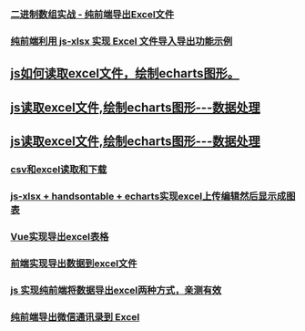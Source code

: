 ### [二进制数组实战 - 纯前端导出Excel文件](https://juejin.im/post/5c31a5086fb9a04a102f6f50)
### [纯前端利用 js-xlsx 实现 Excel 文件导入导出功能示例](https://www.jianshu.com/p/74d405940305)
## [js如何读取excel文件，绘制echarts图形。](https://juejin.im/post/5c15e1a6e51d4571a1577973)
## [js读取excel文件,绘制echarts图形---数据处理](https://juejin.im/post/5c15f3055188254caf189baf)
## [js读取excel文件,绘制echarts图形---数据处理](https://juejin.im/post/5c15f3055188254caf189baf)
### [csv和excel读取和下载](https://juejin.im/post/5b1fdbcc5188257d571f2c62)
### [js-xlsx + handsontable + echarts实现excel上传编辑然后显示成图表](https://juejin.im/post/5b924d096fb9a05cf67a6971)
### [Vue实现导出excel表格](https://juejin.im/post/5abb7855518825555d475215)
### [前端实现导出数据到excel文件](https://blog.csdn.net/github_36704158/article/details/78145732)
### [js 实现纯前端将数据导出excel两种方式，亲测有效](https://blog.csdn.net/hhzzcc_/article/details/80419396)
### [纯前端导出微信通讯录到 Excel](https://juejin.im/post/5bebd0e5f265da61417120a9)
